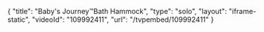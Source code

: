 {
    "title": "Baby's Journey&trade;Bath Hammock",
    "type": "solo",
    "layout": "iframe-static",
    "videoId": "109992411",
    "url": "\/tvpembed\/109992411"
}